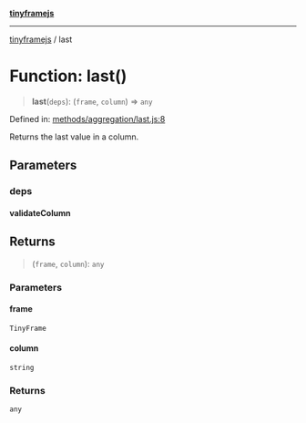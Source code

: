 [**tinyframejs**](../README.md)

***

[tinyframejs](../README.md) / last

# Function: last()

> **last**(`deps`): (`frame`, `column`) => `any`

Defined in: [methods/aggregation/last.js:8](https://github.com/AlphaQuantJS/tinyframejs/blob/774ec19a646fb36d00f0c4a06bec916acd1a47d8/src/methods/aggregation/last.js#L8)

Returns the last value in a column.

## Parameters

### deps

#### validateColumn

## Returns

> (`frame`, `column`): `any`

### Parameters

#### frame

`TinyFrame`

#### column

`string`

### Returns

`any`
